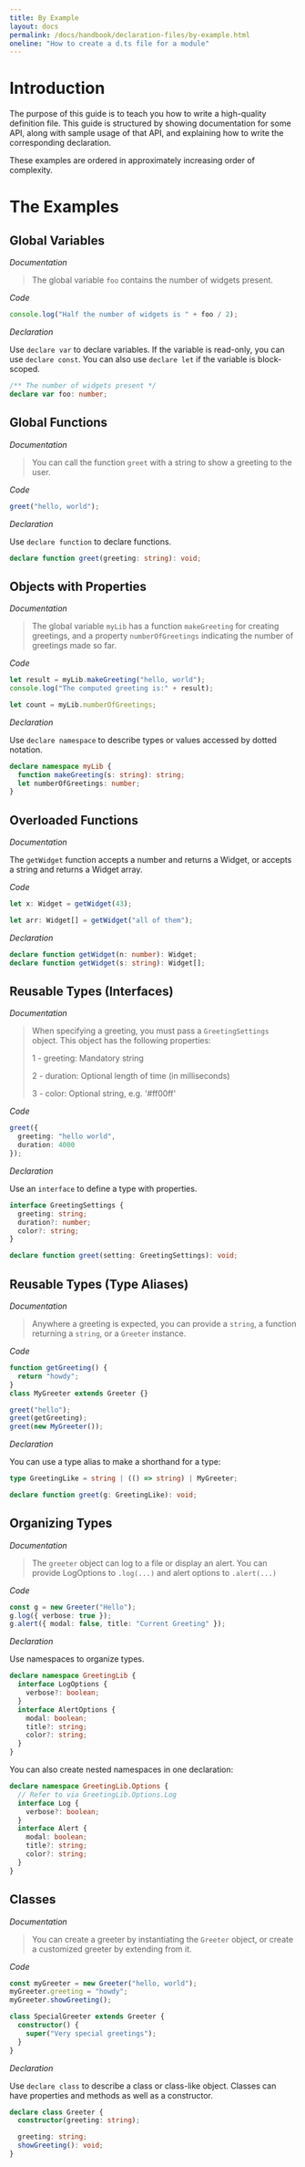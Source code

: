 ```yaml
---
title: By Example
layout: docs
permalink: /docs/handbook/declaration-files/by-example.html
oneline: "How to create a d.ts file for a module"
---
```


# Introduction

The purpose of this guide is to teach you how to write a high-quality definition file.
This guide is structured by showing documentation for some API, along with sample usage of that API,
and explaining how to write the corresponding declaration.

These examples are ordered in approximately increasing order of complexity.

# The Examples

## Global Variables

_Documentation_

> The global variable `foo` contains the number of widgets present.

_Code_

```ts
console.log("Half the number of widgets is " + foo / 2);
```

_Declaration_

Use `declare var` to declare variables.
If the variable is read-only, you can use `declare const`.
You can also use `declare let` if the variable is block-scoped.

```ts
/** The number of widgets present */
declare var foo: number;
```

## Global Functions

_Documentation_

> You can call the function `greet` with a string to show a greeting to the user.

_Code_

```ts
greet("hello, world");
```

_Declaration_

Use `declare function` to declare functions.

```ts
declare function greet(greeting: string): void;
```

## Objects with Properties

_Documentation_

> The global variable `myLib` has a function `makeGreeting` for creating greetings,
> and a property `numberOfGreetings` indicating the number of greetings made so far.

_Code_

```ts
let result = myLib.makeGreeting("hello, world");
console.log("The computed greeting is:" + result);

let count = myLib.numberOfGreetings;
```

_Declaration_

Use `declare namespace` to describe types or values accessed by dotted notation.

```ts
declare namespace myLib {
  function makeGreeting(s: string): string;
  let numberOfGreetings: number;
}
```

## Overloaded Functions

_Documentation_

The `getWidget` function accepts a number and returns a Widget, or accepts a string and returns a Widget array.

_Code_

```ts
let x: Widget = getWidget(43);

let arr: Widget[] = getWidget("all of them");
```

_Declaration_

```ts
declare function getWidget(n: number): Widget;
declare function getWidget(s: string): Widget[];
```

## Reusable Types (Interfaces)

_Documentation_

> When specifying a greeting, you must pass a `GreetingSettings` object.
> This object has the following properties:
>
> 1 - greeting: Mandatory string
>
> 2 - duration: Optional length of time (in milliseconds)
>
> 3 - color: Optional string, e.g. '#ff00ff'

_Code_

```ts
greet({
  greeting: "hello world",
  duration: 4000
});
```

_Declaration_

Use an `interface` to define a type with properties.

```ts
interface GreetingSettings {
  greeting: string;
  duration?: number;
  color?: string;
}

declare function greet(setting: GreetingSettings): void;
```

## Reusable Types (Type Aliases)

_Documentation_

> Anywhere a greeting is expected, you can provide a `string`, a function returning a `string`, or a `Greeter` instance.

_Code_

```ts
function getGreeting() {
  return "howdy";
}
class MyGreeter extends Greeter {}

greet("hello");
greet(getGreeting);
greet(new MyGreeter());
```

_Declaration_

You can use a type alias to make a shorthand for a type:

```ts
type GreetingLike = string | (() => string) | MyGreeter;

declare function greet(g: GreetingLike): void;
```

## Organizing Types

_Documentation_

> The `greeter` object can log to a file or display an alert.
> You can provide LogOptions to `.log(...)` and alert options to `.alert(...)`

_Code_

```ts
const g = new Greeter("Hello");
g.log({ verbose: true });
g.alert({ modal: false, title: "Current Greeting" });
```

_Declaration_

Use namespaces to organize types.

```ts
declare namespace GreetingLib {
  interface LogOptions {
    verbose?: boolean;
  }
  interface AlertOptions {
    modal: boolean;
    title?: string;
    color?: string;
  }
}
```

You can also create nested namespaces in one declaration:

```ts
declare namespace GreetingLib.Options {
  // Refer to via GreetingLib.Options.Log
  interface Log {
    verbose?: boolean;
  }
  interface Alert {
    modal: boolean;
    title?: string;
    color?: string;
  }
}
```

## Classes

_Documentation_

> You can create a greeter by instantiating the `Greeter` object, or create a customized greeter by extending from it.

_Code_

```ts
const myGreeter = new Greeter("hello, world");
myGreeter.greeting = "howdy";
myGreeter.showGreeting();

class SpecialGreeter extends Greeter {
  constructor() {
    super("Very special greetings");
  }
}
```

_Declaration_

Use `declare class` to describe a class or class-like object.
Classes can have properties and methods as well as a constructor.

```ts
declare class Greeter {
  constructor(greeting: string);

  greeting: string;
  showGreeting(): void;
}
```

<!-- Template

##

*Documentation*
>

*Code*

```ts

```

*Declaration*

```ts

```

-->
